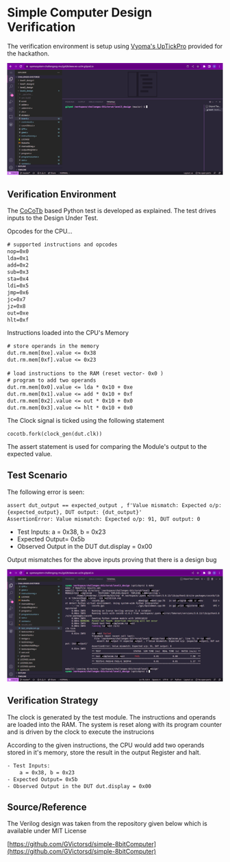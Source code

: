 # Simple Computer Design Verification

The verification environment is setup using [Vyoma's UpTickPro](https://vyomasystems.com) provided for the hackathon.

![](./screen8.png)

## Verification Environment

The [CoCoTb](https://www.cocotb.org/) based Python test is developed as explained. The test drives inputs to the Design Under Test.

Opcodes for the CPU...

```
# supported instructions and opcodes
nop=0x0
lda=0x1
add=0x2
sub=0x3
sta=0x4
ldi=0x5
jmp=0x6
jc=0x7
jz=0x8
out=0xe
hlt=0xf
```

Instructions loaded into the CPU's Memory
```
# store operands in the memory
dut.rm.mem[0xe].value <= 0x38
dut.rm.mem[0xf].value <= 0x23

# load instructions to the RAM (reset vector- 0x0 )
# program to add two operands
dut.rm.mem[0x0].value <= lda * 0x10 + 0xe
dut.rm.mem[0x1].value <= add * 0x10 + 0xf
dut.rm.mem[0x2].value <= out * 0x10 + 0x0
dut.rm.mem[0x3].value <= hlt * 0x10 + 0x0
```

The Clock signal is ticked using the following statement
```
cocotb.fork(clock_gen(dut.clk))
```

The assert statement is used for comparing the Module's output to the expected value.

## Test Scenario

The following error is seen:
```
assert dut_output == expected_output , f'Value mismatch: Expected o/p: {expected_output}, DUT output: {dut_output}'
AssertionError: Value mismatch: Expected o/p: 91, DUT output: 0
```

- Test Inputs:
    a = 0x38, b = 0x23
- Expected Output= 0x5b
- Observed Output in the DUT dut.display = 0x00

Output mismatches for the above inputs proving that there is a design bug

![](./screen7.png)

## Verification Strategy
The clock is generated by the test module.
The instructions and operands are loaded into the RAM.
The system is reset along with its program counter and is driven by the clock to execute the instrucions

According to the given instructions, the CPU would add two operands stored in it's memory, store the result in the output Register and halt.

```
- Test Inputs:
    a = 0x38, b = 0x23
- Expected Output= 0x5b
- Observed Output in the DUT dut.display = 0x00
```

## Source/Reference
The Verilog design was taken from the repository given below which is available under MIT License

[https://github.com/GVictorsd/simple-8bitComputer](https://github.com/GVictorsd/simple-8bitComputer)